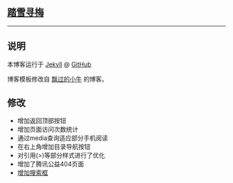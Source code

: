 ## [踏雪寻梅](seekplum.github.io)

-------------------------------------

## 说明
本博客运行于 [Jekyll](http://jekyllrb.com) @ [GitHub](http://github.com/seekplum/seekplum.github.io)

博客模板修改自 [飘过的小牛](http://github.thinkingbar.com/) 的博客。

## 修改
* 增加返回顶部按钮
* 增加页面访问次数统计
* 通过media查询适应部分手机阅读
* 在右上角增加目录导航按钮
* 对引用(>)等部分样式进行了优化
* 增加了腾讯公益404页面
* [增加搜索框](https://github.com/androiddevelop/jekyll-search)

